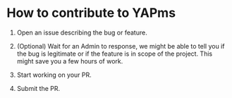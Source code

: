 # How to contribute to YAPms

1) Open an issue describing the bug or feature.

2) (Optional) Wait for an Admin to response, we might be able to tell you if the bug is legitimate or if the feature is in scope of the project. This might save you a few hours of work.

3) Start working on your PR.

4) Submit the PR.
